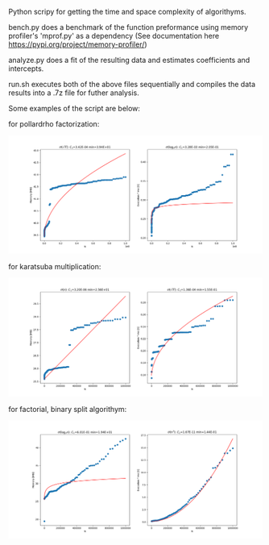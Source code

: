Python scripy for getting the time and space complexity of algorithyms.

bench.py does a benchmark of the function preformance using memory profiler's 'mprof.py' as a dependency (See documentation here https://pypi.org/project/memory-profiler/) 

analyze.py does a fit of the resulting data and estimates coefficients and intercepts. 

run.sh executes both of the above files sequentially and compiles the data results into a .7z file for futher analysis. 


Some examples of the script are below:


for pollardrho factorization: 

![factor_pollardrho](factor_pollardrho.png)


for karatsuba multiplication: 

![multiplication_karatsuba](multiplication_karatsuba.png)

for factorial, binary split algorithym: 

![factorial_binarysplit](factorial_binarysplit.png)
